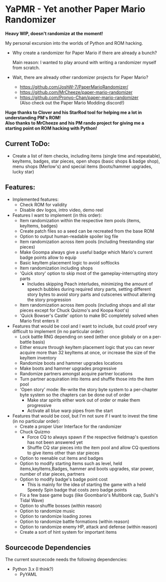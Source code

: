# YaPMR - Yet another Paper Mario Randomizer

**Heavy WIP, doesn't randomize at the moment!**

My personal excursion into the worlds of Python and ROM hacking.

* Why create a randomizer for Paper Mario if there are already a bunch?

    Main reason: I wanted to play around with writing a randomizer myself from scratch.

* Wait, there are already other randomizer projects for Paper Mario?
    * https://github.com/JoshW-7/PaperMarioRandomizer/
    * https://github.com/MrCheeze/paper-mario-randomizer
    * https://github.com/Pronyo-Chan/paper-mario-randomizer  
    (Also check out the Paper Mario Modding discord!)

**Huge thanks to Clover and his StarRod tool for helping me a lot in understanding PM's ROM!**  
**Also thanks to MrCheeze and his PM rando project for giving me a starting point on ROM hacking with Python!**

## Current ToDo:

* Create a list of item checks, including items (single time and repeatable), keyItems, badges, star pieces, open shops (basic shops & badge shop), menu shops (Merlow's) and special items (boots/hammer upgrades, lucky star)

## Features:

* Implemented features:
    * Check ROM for validity
    * Disable dev logos, intro video, demo reel
* Features I want to implement (in this order):
    * Item randomization within the respective item pools (items, keyItems, badges)
    * Create patch files so a seed can be recreated from the base ROM
    * Option to output human-readable spoiler log file
    * Item randomization across item pools (including freestanding star pieces)
    * Make Goompa always give a useful badge which Mario's current badge points allow to equip
    * Basic keyItem placement logic to avoid softlocks
    * Item randomization including shops
    * 'Quick story' option to skip most of the gameplay-interrupting story parts
        * Includes skipping Peach interludes, minimizing the amount of speech bubbles during required story parts, setting different story bytes to avoid story parts and cutscenes without altering the story progression
    * Item randomization across item pools (including shops and all star pieces except for Chuck Quizmo's and Koopa Koot's)
    * 'Quick Bowser's Castle' option to make BC completely solved when Mario first enters it
* Features that would be cool and I want to include, but could proof very difficult to implement (in no particular order):
    * Lock battle RNG depending on seed (either once globaly or on a per-battle basis)
    * Either ensure through keyItem placement logic that you can never acquire more than 32 keyItems at once, or increase the size of the keyItem inventory
    * Randomize boots and hammer upgrades locations
    * Make boots and hammer upgrades progressive
    * Randomize partners amongst acquire partner locations
    * Turn partner acquiration into items and shuffle those into the item pool
    * 'Open story' mode: Re-write the story byte system to a per-chapter byte system so the chapters can be done out of order
        * Make star spirits either work out of order or make them progressive
        * Activate all blue warp pipes from the start
* Features that would be cool, but I'm not sure if I want to invest the time (in no particular order):
    * Create a proper User Interface for the randomizer
    * Chuck Quizmo
        * Force CQ to always spawn if the respective fieldmap's question has not been answered yet
        * Shuffle CQ star pieces into the item pool and allow CQ questions to give items other than star pieces
    * Option to reenable cut items and badges
    * Option to modify starting items such as level, held items,keyItems,Badges, hammer and boots upgrades, star power, number of star pieces, partners
    * Option to modify badge's badge point cost
        * This is mainly for the idea of starting the game with a held Speedy Spin badge that costs zero badge points
    * Fix a few base game bugs (like Goombario's Multibonk cap, Sushi's Tidal Wave)
    * Option to shuffle bosses (within reason)
    * Option to randomize music
    * Option to randomize loading zones
    * Option to randomize battle formations (within reason)
    * Option to randomize enemy HP, attack and defense (within reason)
    * Create a sort of hint system for important items

## Sourcecode Dependencies
The current sourcecode needs the following dependencies:
* Python 3.x (I think?) 
    * PyYAML